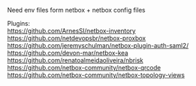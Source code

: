 Need env files form netbox + netbox config files  
  
Plugins:  
https://github.com/ArnesSI/netbox-inventory  
https://github.com/netdevopsbr/netbox-proxbox  
https://github.com/jeremyschulman/netbox-plugin-auth-saml2/  
https://github.com/devon-mar/netbox-kea  
https://github.com/renatoalmeidaoliveira/nbrisk  
https://github.com/netbox-community/netbox-qrcode  
https://github.com/netbox-community/netbox-topology-views  